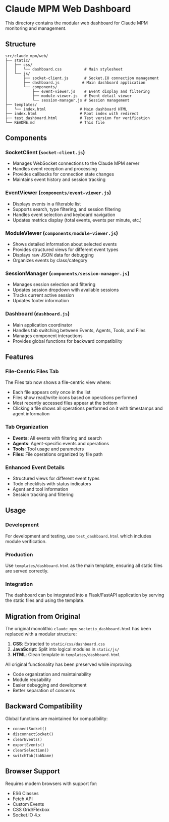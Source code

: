 # Claude MPM Web Dashboard

This directory contains the modular web dashboard for Claude MPM monitoring and management.

## Structure

```
src/claude_mpm/web/
├── static/
│   ├── css/
│   │   └── dashboard.css          # Main stylesheet
│   └── js/
│       ├── socket-client.js       # Socket.IO connection management
│       ├── dashboard.js          # Main dashboard application
│       └── components/
│           ├── event-viewer.js    # Event display and filtering
│           ├── module-viewer.js   # Event detail viewer
│           └── session-manager.js # Session management
├── templates/
│   └── index.html               # Main dashboard HTML
├── index.html                   # Root index with redirect
├── test_dashboard.html          # Test version for verification
└── README.md                    # This file
```

## Components

### SocketClient (`socket-client.js`)
- Manages WebSocket connections to the Claude MPM server
- Handles event reception and processing
- Provides callbacks for connection state changes
- Maintains event history and session tracking

### EventViewer (`components/event-viewer.js`)
- Displays events in a filterable list
- Supports search, type filtering, and session filtering
- Handles event selection and keyboard navigation
- Updates metrics display (total events, events per minute, etc.)

### ModuleViewer (`components/module-viewer.js`)
- Shows detailed information about selected events
- Provides structured views for different event types
- Displays raw JSON data for debugging
- Organizes events by class/category

### SessionManager (`components/session-manager.js`)
- Manages session selection and filtering
- Updates session dropdown with available sessions
- Tracks current active session
- Updates footer information

### Dashboard (`dashboard.js`)
- Main application coordinator
- Handles tab switching between Events, Agents, Tools, and Files
- Manages component interactions
- Provides global functions for backward compatibility

## Features

### File-Centric Files Tab
The Files tab now shows a file-centric view where:
- Each file appears only once in the list
- Files show read/write icons based on operations performed
- Most recently accessed files appear at the bottom
- Clicking a file shows all operations performed on it with timestamps and agent information

### Tab Organization
- **Events**: All events with filtering and search
- **Agents**: Agent-specific events and operations
- **Tools**: Tool usage and parameters
- **Files**: File operations organized by file path

### Enhanced Event Details
- Structured views for different event types
- Todo checklists with status indicators
- Agent and tool information
- Session tracking and filtering

## Usage

### Development
For development and testing, use `test_dashboard.html` which includes module verification.

### Production
Use `templates/dashboard.html` as the main template, ensuring all static files are served correctly.

### Integration
The dashboard can be integrated into a Flask/FastAPI application by serving the static files and using the template.

## Migration from Original

The original monolithic `claude_mpm_socketio_dashboard.html` has been replaced with a modular structure:

1. **CSS**: Extracted to `static/css/dashboard.css`
2. **JavaScript**: Split into logical modules in `static/js/`
3. **HTML**: Clean template in `templates/dashboard.html`

All original functionality has been preserved while improving:
- Code organization and maintainability
- Module reusability
- Easier debugging and development
- Better separation of concerns

## Backward Compatibility

Global functions are maintained for compatibility:
- `connectSocket()`
- `disconnectSocket()`
- `clearEvents()`
- `exportEvents()`
- `clearSelection()`
- `switchTab(tabName)`

## Browser Support

Requires modern browsers with support for:
- ES6 Classes
- Fetch API
- Custom Events
- CSS Grid/Flexbox
- Socket.IO 4.x